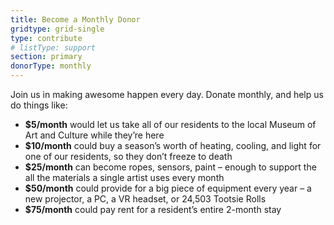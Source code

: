 ```yaml
---
title: Become a Monthly Donor
gridtype: grid-single
type: contribute
# listType: support
section: primary
donorType: monthly
---
```


Join us in making awesome happen every day. Donate monthly, and help us do things like:

* **$5/month** would let us take all of our residents to the local Museum of Art and Culture while they’re here
* **$10/month** could buy a season’s worth of heating, cooling, and light for one of our residents, so they don’t freeze to death
* **$25/month** can become ropes, sensors, paint – enough to support the all the materials a single artist uses every month
* **$50/month** could provide for a big piece of equipment every year – a new projector, a PC, a VR headset, or 24,503 Tootsie Rolls
* **$75/month** could pay rent for a resident’s entire 2-month stay